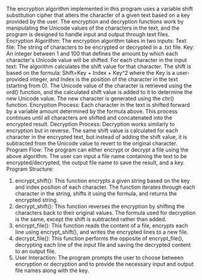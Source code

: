 The encryption algorithm implemented in this program uses a variable shift substitution cipher that alters the character of a given text based on a key provided by the user. The encryption and decryption functions work by manipulating the Unicode values of the characters in the text, and the program is designed to handle input and output through text files.
Encryption Algorithm:
The encryption algorithm takes in two inputs:
Text file: The string of characters to be encrypted or decrypted in a .txt file.
Key: An integer between 1 and 100 that defines the amount by which each character's Unicode value will be shifted.
For each character in the input text:
The algorithm calculates the shift value for that character. The shift is based on the formula:
Shift=Key + Index + Key^2
where the Key is a user-provided integer, and Index is the position of the character in the text (starting from 0).
The Unicode value of the character is retrieved using the ord() function, and the calculated shift value is added to it to determine the new Unicode value. The new character is generated using the chr() function.
Encryption Process:
Each character in the text is shifted forward by a variable amount determined by the formula above. This process continues until all characters are shifted and concatenated into the encrypted result.
Decryption Process:
Decryption works similarly to encryption but in reverse. The same shift value is calculated for each character in the encrypted text, but instead of adding the shift value, it is subtracted from the Unicode value to revert to the original character.
Program Flow:
The program can either encrypt or decrypt a file using the above algorithm. The user can input a file name containing the text to be encrypted/decrypted, the output file name to save the result, and a key.
Program Structure:
1. encrypt_shift():
This function encrypts a given string based on the key and index position of each character.
The function iterates through each character in the string, shifts it using the formula, and returns the encrypted string.
2. decrypt_shift():
This function reverses the encryption by shifting the characters back to their original values.
The formula used for decryption is the same, except the shift is subtracted rather than added.
3. encrypt_file():
This function reads the content of a file, encrypts each line using encrypt_shift(), and writes the encrypted lines to a new file.
4. decrypt_file():
This function performs the opposite of encrypt_file(), decrypting each line of the input file and saving the decrypted content to an output file.
5. User Interaction:
The program prompts the user to choose between encryption or decryption and to provide the necessary input and output file names along with the key.

